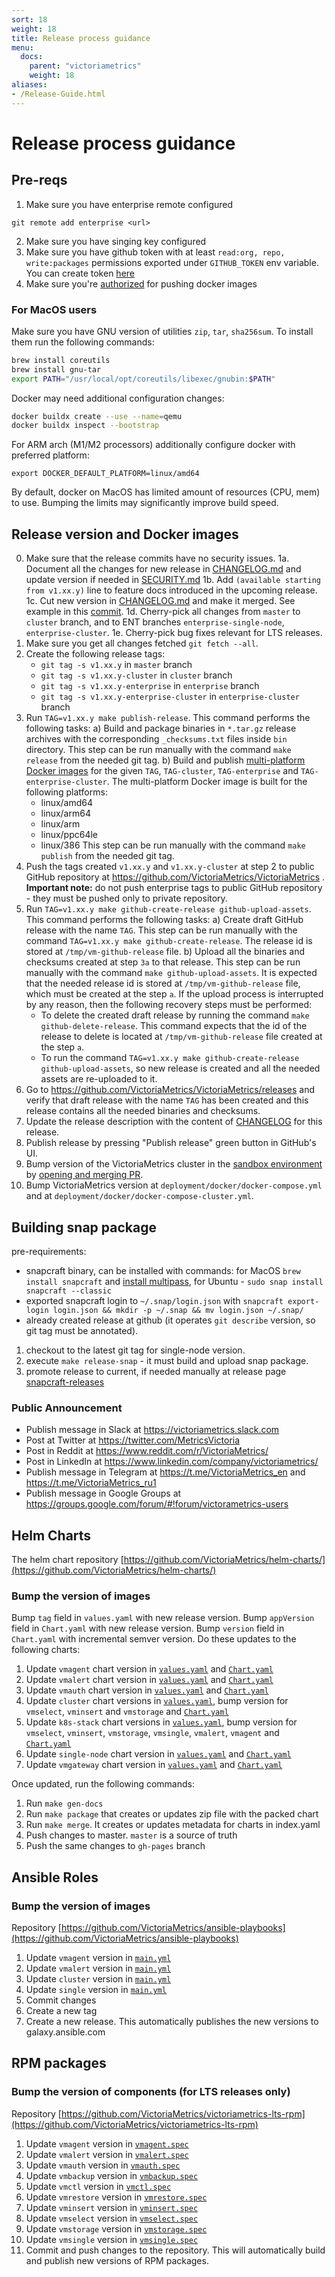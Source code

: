 ```yaml
---
sort: 18
weight: 18
title: Release process guidance
menu:
  docs:
    parent: "victoriametrics"
    weight: 18
aliases:
- /Release-Guide.html
---
```


# Release process guidance

## Pre-reqs

1. Make sure you have enterprise remote configured
```
git remote add enterprise <url>
```
2. Make sure you have singing key configured
3. Make sure you have github token with at least `read:org, repo, write:packages` permissions exported under `GITHUB_TOKEN` env variable.
   You can create token [here](https://github.com/settings/tokens)
4. Make sure you're [authorized](https://hub.docker.com/orgs/victoriametrics/settings/enforce-sign-in/windows) for pushing docker images 

### For MacOS users

Make sure you have GNU version of utilities `zip`, `tar`, `sha256sum`. To install them run the following commands:
```bash
brew install coreutils
brew install gnu-tar
export PATH="/usr/local/opt/coreutils/libexec/gnubin:$PATH"
```

Docker may need additional configuration changes:
```bash 
docker buildx create --use --name=qemu
docker buildx inspect --bootstrap  
```

For ARM arch (M1/M2 processors) additionally configure docker with preferred platform:
```
export DOCKER_DEFAULT_PLATFORM=linux/amd64
```

By default, docker on MacOS has limited amount of resources (CPU, mem) to use. 
Bumping the limits may significantly improve build speed.

## Release version and Docker images

0. Make sure that the release commits have no security issues.
1a. Document all the changes for new release in [CHANGELOG.md](https://github.com/VictoriaMetrics/VictoriaMetrics/blob/master/docs/CHANGELOG.md) and update version if needed in [SECURITY.md](https://github.com/VictoriaMetrics/VictoriaMetrics/blob/master/docs/SECURITY.md)
1b. Add `(available starting from v1.xx.y)` line to feature docs introduced in the upcoming release.
1c. Cut new version in [CHANGELOG.md](https://github.com/VictoriaMetrics/VictoriaMetrics/blob/master/docs/CHANGELOG.md)
and make it merged. See example in this [commit](https://github.com/VictoriaMetrics/VictoriaMetrics/commit/b771152039d23b5ccd637a23ea748bc44a9511a7).
1d. Cherry-pick all changes from `master` to `cluster` branch, and to ENT branches `enterprise-single-node`, `enterprise-cluster`.
1e. Cherry-pick bug fixes relevant for LTS releases.
2. Make sure you get all changes fetched `git fetch --all`.
3. Create the following release tags:
   * `git tag -s v1.xx.y` in `master` branch
   * `git tag -s v1.xx.y-cluster` in `cluster` branch
   * `git tag -s v1.xx.y-enterprise` in `enterprise` branch
   * `git tag -s v1.xx.y-enterprise-cluster` in `enterprise-cluster` branch
3. Run `TAG=v1.xx.y make publish-release`. This command performs the following tasks:
   a) Build and package binaries in `*.tar.gz` release archives with the corresponding `_checksums.txt` files inside `bin` directory.
      This step can be run manually with the command `make release` from the needed git tag.
   b) Build and publish [multi-platform Docker images](https://docs.docker.com/build/buildx/multiplatform-images/)
      for the given `TAG`, `TAG-cluster`, `TAG-enterprise` and `TAG-enterprise-cluster`.
      The multi-platform Docker image is built for the following platforms:
      * linux/amd64
      * linux/arm64
      * linux/arm
      * linux/ppc64le
      * linux/386
      This step can be run manually with the command `make publish` from the needed git tag.
4. Push the tags created `v1.xx.y` and `v1.xx.y-cluster` at step 2 to public GitHub repository at https://github.com/VictoriaMetrics/VictoriaMetrics .
   **Important note:** do not push enterprise tags to public GitHub repository - they must be pushed only to private repository.
5. Run `TAG=v1.xx.y make github-create-release github-upload-assets`. This command performs the following tasks:
   a) Create draft GitHub release with the name `TAG`. This step can be run manually
      with the command `TAG=v1.xx.y make github-create-release`.
      The release id is stored at `/tmp/vm-github-release` file.
   b) Upload all the binaries and checksums created at step `3a` to that release.
      This step can be run manually with the command `make github-upload-assets`.
      It is expected that the needed release id is stored at `/tmp/vm-github-release` file,
      which must be created at the step `a`.
      If the upload process is interrupted by any reason, then the following recovery steps must be performed:
      - To delete the created draft release by running the command `make github-delete-release`.
        This command expects that the id of the release to delete is located at `/tmp/vm-github-release`
        file created at the step `a`.
      - To run the command `TAG=v1.xx.y make github-create-release github-upload-assets`, so new release is created
        and all the needed assets are re-uploaded to it.
6. Go to <https://github.com/VictoriaMetrics/VictoriaMetrics/releases> and verify that draft release with the name `TAG` has been created
   and this release contains all the needed binaries and checksums.
7. Update the release description with the content of [CHANGELOG](https://github.com/VictoriaMetrics/VictoriaMetrics/blob/master/docs/CHANGELOG.md) for this release.
8. Publish release by pressing "Publish release" green button in GitHub's UI.
9. Bump version of the VictoriaMetrics cluster in the [sandbox environment](https://github.com/VictoriaMetrics/ops/blob/main/gcp-test/sandbox/manifests/benchmark-vm/vmcluster.yaml)
   by [opening and merging PR](https://github.com/VictoriaMetrics/ops/pull/58).
10. Bump VictoriaMetrics version at `deployment/docker/docker-compose.yml` and at `deployment/docker/docker-compose-cluster.yml`.

## Building snap package

 pre-requirements:

* snapcraft binary, can be installed with commands:
   for MacOS `brew install snapcraft` and [install multipass](https://discourse.ubuntu.com/t/installing-multipass-on-macos/8329),
   for Ubuntu - `sudo snap install snapcraft --classic`
* exported snapcraft login to `~/.snap/login.json` with `snapcraft export-login login.json && mkdir -p ~/.snap && mv login.json ~/.snap/`
* already created release at github (it operates `git describe` version, so git tag must be annotated).

1. checkout to the latest git tag for single-node version.
2. execute `make release-snap` - it must build and upload snap package.
3. promote release to current, if needed manually at release page [snapcraft-releases](https://snapcraft.io/victoriametrics/releases)

### Public Announcement

* Publish message in Slack  at <https://victoriametrics.slack.com>
* Post at Twitter at <https://twitter.com/MetricsVictoria>
* Post in Reddit at <https://www.reddit.com/r/VictoriaMetrics/>
* Post in LinkedIn at <https://www.linkedin.com/company/victoriametrics/>
* Publish message in Telegram at <https://t.me/VictoriaMetrics_en> and <https://t.me/VictoriaMetrics_ru1>
* Publish message in Google Groups at <https://groups.google.com/forum/#!forum/victorametrics-users>

## Helm Charts

The helm chart repository [https://github.com/VictoriaMetrics/helm-charts/](https://github.com/VictoriaMetrics/helm-charts/)

### Bump the version of images

Bump `tag` field in `values.yaml` with new release version.
Bump `appVersion` field in `Chart.yaml` with new release version.
Bump `version` field in `Chart.yaml` with incremental semver version.
Do these updates to the following charts:

1. Update `vmagent` chart version in [`values.yaml`](https://github.com/VictoriaMetrics/helm-charts/blob/master/charts/victoria-metrics-agent/values.yaml) and [`Chart.yaml`](https://github.com/VictoriaMetrics/helm-charts/blob/master/charts/victoria-metrics-agent/Chart.yaml) 
2. Update `vmalert` chart version in [`values.yaml`](https://github.com/VictoriaMetrics/helm-charts/blob/master/charts/victoria-metrics-alert/values.yaml) and [`Chart.yaml`](https://github.com/VictoriaMetrics/helm-charts/blob/master/charts/victoria-metrics-alert/Chart.yaml)
3. Update `vmauth` chart version in [`values.yaml`](https://github.com/VictoriaMetrics/helm-charts/blob/master/charts/victoria-metrics-auth/values.yaml) and [`Chart.yaml`](https://github.com/VictoriaMetrics/helm-charts/blob/master/charts/victoria-metrics-auth/Chart.yaml)
4. Update `cluster` chart versions in [`values.yaml`](https://github.com/VictoriaMetrics/helm-charts/blob/master/charts/victoria-metrics-cluster/values.yaml), bump version for `vmselect`, `vminsert` and `vmstorage` and [`Chart.yaml`](https://github.com/VictoriaMetrics/helm-charts/blob/master/charts/victoria-metrics-cluster/Chart.yaml)
5. Update `k8s-stack` chart versions in [`values.yaml`](https://github.com/VictoriaMetrics/helm-charts/blob/master/charts/victoria-metrics-k8s-stack/values.yaml), bump version for `vmselect`, `vminsert`, `vmstorage`, `vmsingle`, `vmalert`, `vmagent` and [`Chart.yaml`](https://github.com/VictoriaMetrics/helm-charts/blob/master/charts/victoria-metrics-k8s-stack/Chart.yaml)
6. Update `single-node` chart version in [`values.yaml`](https://github.com/VictoriaMetrics/helm-charts/blob/master/charts/victoria-metrics-single/values.yaml) and [`Chart.yaml`](https://github.com/VictoriaMetrics/helm-charts/blob/master/charts/victoria-metrics-single/Chart.yaml)
7. Update `vmgateway` chart version in [`values.yaml`](https://github.com/VictoriaMetrics/helm-charts/blob/master/charts/victoria-metrics-gateway/values.yamll) and [`Chart.yaml`](https://github.com/VictoriaMetrics/helm-charts/blob/master/charts/victoria-metrics-gateway/Chart.yaml)

Once updated, run the following commands:

1. Run `make gen-docs`
2. Run `make package` that creates or updates zip file with the packed chart
3. Run `make merge`. It creates or updates metadata for charts in index.yaml
4. Push changes to master. `master` is a source of truth
5. Push the same changes to `gh-pages` branch

## Ansible Roles 

### Bump the version of images

Repository [https://github.com/VictoriaMetrics/ansible-playbooks](https://github.com/VictoriaMetrics/ansible-playbooks)

1. Update `vmagent` version in [`main.yml`](https://github.com/VictoriaMetrics/ansible-playbooks/blob/master/roles/vmagent/defaults/main.yml#L4)
2. Update `vmalert` version in [`main.yml`](https://github.com/VictoriaMetrics/ansible-playbooks/blob/master/roles/vmalert/defaults/main.yml#L4)
3. Update `cluster` version in [`main.yml`](https://github.com/VictoriaMetrics/ansible-playbooks/blob/master/roles/cluster/defaults/main.yml#L3)
4. Update `single` version in [`main.yml`](https://github.com/VictoriaMetrics/ansible-playbooks/blob/master/roles/single/defaults/main.yml#L6)
5. Commit changes
6. Create a new tag
7. Create a new release. This automatically publishes the new versions to galaxy.ansible.com 

## RPM packages

### Bump the version of components (for LTS releases only)

Repository [https://github.com/VictoriaMetrics/victoriametrics-lts-rpm](https://github.com/VictoriaMetrics/victoriametrics-lts-rpm)

1. Update `vmagent` version in [`vmagent.spec`](https://github.com/VictoriaMetrics/victoriametrics-lts-rpm/blob/master/vmagent.spec#L2)
2. Update `vmalert` version in [`vmalert.spec`](https://github.com/VictoriaMetrics/victoriametrics-lts-rpm/blob/master/vmalert.spec#L2)
3. Update `vmauth` version in [`vmauth.spec`](https://github.com/VictoriaMetrics/victoriametrics-lts-rpm/blob/master/vmauth.spec#L2)
4. Update `vmbackup` version in [`vmbackup.spec`](https://github.com/VictoriaMetrics/victoriametrics-lts-rpm/blob/master/vmbackup.spec#L2)
5. Update `vmctl` version in [`vmctl.spec`](https://github.com/VictoriaMetrics/victoriametrics-lts-rpm/blob/master/vmctl.spec#L2)
6. Update `vmrestore` version in [`vmrestore.spec`](https://github.com/VictoriaMetrics/victoriametrics-lts-rpm/blob/master/vmrestore.spec#L2)
7. Update `vminsert` version in [`vminsert.spec`](https://github.com/VictoriaMetrics/victoriametrics-lts-rpm/blob/master/vminsert.spec#L2)
8. Update `vmselect` version in [`vmselect.spec`](https://github.com/VictoriaMetrics/victoriametrics-lts-rpm/blob/master/vmselect.spec#L2)
9. Update `vmstorage` version in [`vmstorage.spec`](https://github.com/VictoriaMetrics/victoriametrics-lts-rpm/blob/master/vmstorage.spec#L2)
10. Update `vmsingle` version in [`vmsingle.spec`](https://github.com/VictoriaMetrics/victoriametrics-lts-rpm/blob/master/vmsingle.spec#L2)
11. Commit and push changes to the repository. This will automatically build and publish new versions of RPM packages.
